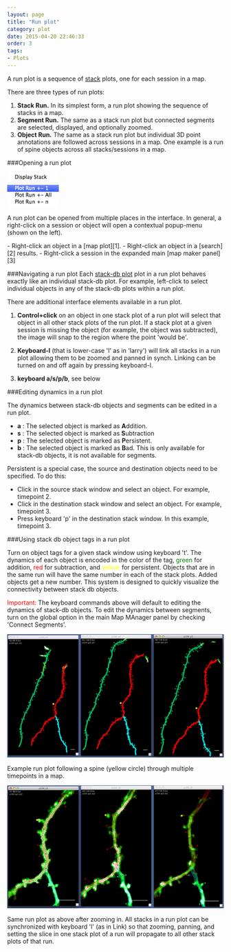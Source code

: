 ```yaml
---
layout: page
title: "Run plot"
category: plot
date: 2015-04-20 22:46:33
order: 3
tags:
- Plots
---
```


A run plot is a sequence of [stack][4] plots, one for each session in a map.

There are three types of run plots:

 1. **Stack Run.** In its simplest form, a run plot showing the sequence of stacks in a map.
 2. **Segment Run.** The same as a stack run plot but connected segments are selected, displayed, and optionally zoomed.
 3. **Object Run.** The same as a stack run plot but individual 3D point annotations are followed across sessions in a map. One example is a run of spine objects across all stacks/sessions in a map.
 
###Opening a run plot

<IMG class="img-float-left" SRC="../images/mm3/run-plot-menu.png" WIDTH="120">

A run plot can be opened from multiple places in the interface. In general, a right-click on a session or object will open a contextual popup-menu (shown on the left).

<div class="print-page-break"></div>
 - Right-click an object in a [map plot][1].
 - Right-click an object in a [search][2] results.
 - Right-click a session in the expanded main [map maker panel][3]
 
###Navigating a run plot
Each [stack-db plot][4] plot in a run plot behaves exactly like an individual stack-db plot. For example, left-click to select individual objects in any of the stack-db plots within a run plot.

There are additional interface elements available in a run plot.

 1. **Control+click** on an object in one stack plot of a run plot will select that object in all other stack plots of the run plot. If a stack plot at a given session is missing the object (for example, the object was subtracted), the image will snap to the region where the point 'would be'.

 2. **Keyboard-l** (that is lower-case 'l' as in 'larry') will link all stacks in a run plot allowing them to be zoomed and panned in synch. Linking can be turned on and off again by pressing keyboard-l.

 3. **keyboard a/s/p/b**, see below
 
###Editing dynamics in a run plot

The dynamics between stack-db objects and segments can be edited in a run plot.

 - **a** : The selected object is marked as **A**ddition.
 - **s** : The selected object is marked as **S**ubtraction
 - **p** : The selected object is marked as **P**ersistent.
 - **b** : The selected object is marked as **B**ad. This is only available for stack-db objects, it is not available for segments.
 
Persistent is a special case, the source and destination objects need to be specified. To do this:

 - Click in the source stack window and select an object. For example, timepoint 2.
 - Click in the destination stack window and select an object. For example, timepoint 3.
 - Press keyboard 'p' in the destination stack window. In this example, timepoint 3.
 
###Using stack db object tags in a run plot

Turn on object tags for a given stack window using keyboard 't'. The dynamics of each object is encoded in the color of the tag, <span style="color:green">green</span> for addition, <span style="color:red">red</span> for subtraction, and <span style="color:yellow">yellow</span> for persistent. Objects that are in the same run will have the same number in each of the stack plots. Added objects get a new number. This system is designed to quickly visualize the connectivity between stack db objects.

<span style="color:red">Important:</span> The keyboard commands above will default to editing the dynamics of stack-db objects. To edit the dynamics between segments, turn on the global option in the main Map MAnager panel by checking 'Connect Segments'.
 
<IMG class="img-float-left" SRC="../images/mm3/mm3-run-segment-example.png" WIDTH="700">

<div class="print-page-break"></div>

Example run plot following a spine (yellow circle) through multiple timepoints in a map.


<IMG class="img-float-left" SRC="../images/mm3/mm3-run-segment-example2.png" WIDTH="700">

<div class="print-page-break"></div>

Same run plot as above after zooming in. All stacks in a run plot can be synchronized with keyboard 'l' (as in Link) so that zooming, panning, and setting the slice in one stack plot of a run will propagate to all other stack plots of that run.


<div class="print-page-break"></div>

[1]: /mapmanager/map-plot/
[2]: /mapmanager/search-panel/
[3]: /mapmanager/main-panel/
[4]: /mapmanager/stack/
[4]: /mapmanager/stackdb-plot/
